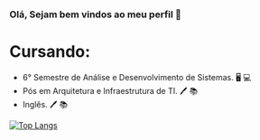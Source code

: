 ### Olá, Sejam bem vindos ao meu perfil 👋


# Cursando:

* 6° Semestre de Análise e Desenvolvimento de Sistemas. 🖥️ 💻<br />
* Pós em Arquitetura e Infraestrutura de TI.  🖊️ 📚<br /> 
* Inglês. 🖊️ 📚




[![Top Langs](https://github-readme-stats.vercel.app/api/top-langs/?username=anuraghazra)](https://github.com/fab1opinto/github-readme-stats)





<!--
**fab1opinto/fab1opinto** is a ✨ _special_ ✨ repository because its `README.md` (this file) appears on your GitHub profile.

Here are some ideas to get you started:

- 🔭 I’m currently working on ...
- 🌱 I’m currently learning ...
- 👯 I’m looking to collaborate on ...
- 🤔 I’m looking for help with ...
- 💬 Ask me about ...
- 📫 How to reach me: ...
- 😄 Pronouns: ...
- ⚡ Fun fact: ...
-->
